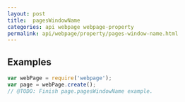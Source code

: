 ```yaml
---
layout: post
title:  pagesWindowName
categories: api webpage webpage-property
permalink: api/webpage/property/pages-window-name.html
---
```


## Examples

```javascript
var webPage = require('webpage');
var page = webPage.create();
// @TODO: Finish page.pagesWindowName example.
```








